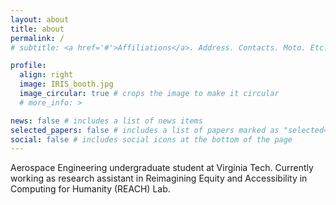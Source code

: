 ```yaml
---
layout: about
title: about
permalink: /
# subtitle: <a href='#'>Affiliations</a>. Address. Contacts. Moto. Etc.

profile:
  align: right
  image: IRIS_booth.jpg
  image_circular: true # crops the image to make it circular
  # more_info: >

news: false # includes a list of news items
selected_papers: false # includes a list of papers marked as "selected={true}"
social: false # includes social icons at the bottom of the page
---
```


Aerospace Engineering undergraduate student at Virginia Tech. Currently working as research assistant in Reimagining Equity and Accessibility in Computing for Humanity (REACH) Lab. 
